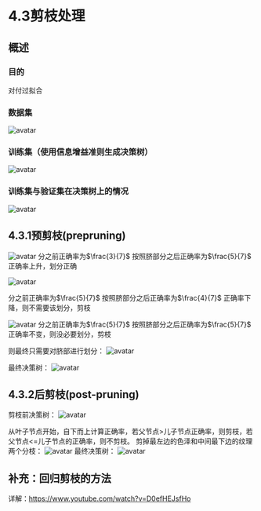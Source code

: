 # 4.3剪枝处理
## 概述

### 目的
对付过拟合

### 数据集
![avatar](\数据集.png)

### 训练集（使用信息增益准则生成决策树）
![avatar](\训练集生成决策树.png)
### 训练集与验证集在决策树上的情况
![avatar](\脐部划分.png)
## 4.3.1预剪枝(prepruning)
![avatar](\预剪枝一.png)
分之前正确率为$\frac{3}{7}$
按照脐部分之后正确率为$\frac{5}{7}$
正确率上升，划分正确

![avatar](\色泽划分.png)

分之前正确率为$\frac{5}{7}$
按照脐部分之后正确率为$\frac{4}{7}$
正确率下降，则不需要该划分，剪枝


![avatar](\根部划分.png)
分之前正确率为$\frac{5}{7}$
按照脐部分之后正确率为$\frac{5}{7}$
正确率不变，则没必要划分，剪枝

则最终只需要对脐部进行划分：
![avatar](\预剪枝二.png)

最终决策树：
![avatar](\预剪枝后的决策树.png)
## 4.3.2后剪枝(post-pruning)
剪枝前决策树：
![avatar](\后剪枝1.png)

从叶子节点开始，自下而上计算正确率，若父节点>儿子节点正确率，则剪枝，若父节点<=儿子节点的正确率，则不剪枝。
剪掉最左边的色泽和中间最下边的纹理两个分枝：
![avatar](\后剪枝2.png)
最终决策树：
![avatar](\后剪枝最终决策树.png)

## 补充：回归剪枝的方法
详解：https://www.youtube.com/watch?v=D0efHEJsfHo